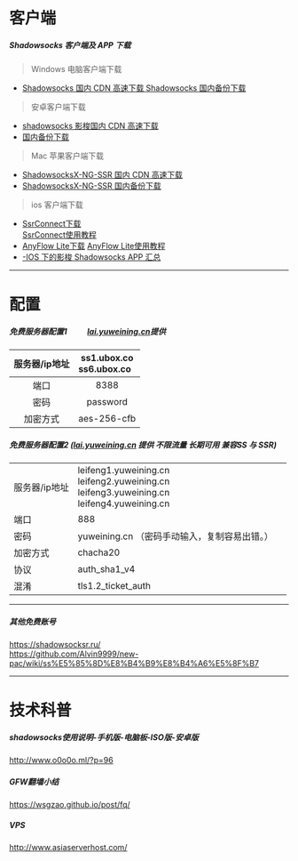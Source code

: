 # 客户端
#####  Shadowsocks 客户端及 APP 下载
> Windows 电脑客户端下载
- [Shadowsocks 国内 CDN 高速下载 ](https://dn-shimo-attachment.qbox.me/b0Um2Js1mBoqeMV4%2FSYJBKZRgt0oRGs7K?attname=SS-Win.zip "Shadowsocks 国内 CDN 高速下载 ")
[Shadowsocks 国内备份下载](https://www.babel.cc/share.do?s=7966045981310736 "Shadowsocks 国内备份下载")

> 安卓客户端下载
- [shadowsocks 影梭国内 CDN 高速下载](https://dn-shimo-attachment.qbox.me/b0Um2Js1mBoqeMV4%2FAVAAymgzYrglH5XB?attname=shadowsocks-nightly-4.1.8.apk "hadowsocks 影梭国内 CDN 高速下载")
- [ 国内备份下载](https://www.babel.cc/share.do?s=7105933012929395 " 国内备份下载")

> Mac 苹果客户端下载
- [ShadowsocksX-NG-SSR 国内 CDN 高速下载](https://dn-shimo-attachment.qbox.me/b0Um2Js1mBoqeMV4%2Flaw3fwzlSi8JliNq?attname=ShadowsocksX-NG-R8.dmg "ShadowsocksX-NG-SSR 国内 CDN 高速下载")
- [ShadowsocksX-NG-SSR 国内备份下载](https://www.babel.cc/share.do?s=1540367796358713 "ShadowsocksX-NG-SSR 国内备份下载")

>ios 客户端下载
-  [SsrConnect下载](https://itunes.apple.com/nl/app/shadowconnect/id1161221960?mt=8&uo=4&at=1010lpjB&ct=tas "SsrConnect")     
 [SsrConnect使用教程](https://lai.yuweining.cn/archives/246/ "使用教程")
- [ AnyFlow Lite下载](https://itunes.apple.com/cn/app/anyflow-lite/id1195285629?mt=8 " AnyFlow Lite")
[ AnyFlow Lite使用教程](https://lai.yuweining.cn/archives/788/ "使用教程")
- [-IOS 下的影梭 Shadowsocks APP 汇总](https://lai.yuweining.cn/archives/159/ "-IOS 下的影梭 Shadowsocks APP 汇总")
------------
# 配置
##### 免费服务器配置1           [lai.yuweining.cn](http://yuweining.cn/leifeng/ "lai.yuweining.cn")提供
| 服务器/ip地址  | ss1.ubox.co<br>ss6.ubox.co   |
| :------------: | :------------: |
| 端口   | 8388  |
| 密码  |  password |
|加密方式   | aes-256-cfb  |


#####   免费服务器配置2       ([lai.yuweining.cn](http://yuweining.cn/leifeng/ "lai.yuweining.cn") 提供 不限流量 长期可用 兼容SS 与 SSR)
|         | |                             |
| ------------ | --- | ------------------------------- |
| 服务器/ip地址 |  leifeng1.yuweining.cn<br>leifeng2.yuweining.cn<br>leifeng3.yuweining.cn<br>leifeng4.yuweining.cn
| 端口   |  888 |        |
| 密码| yuweining.cn （密码手动输入，复制容易出错。）|
| 加密方式| chacha20|
| 协议| auth_sha1_v4 |
| 混淆|tls1.2_ticket_auth|

------------
##### 其他免费账号
https://shadowsocksr.ru/    <br>
https://github.com/Alvin9999/new-pac/wiki/ss%E5%85%8D%E8%B4%B9%E8%B4%A6%E5%8F%B7

------------
# 技术科普

 ##### shadowsocks使用说明-手机版-电脑板-ISO版-安卓版
 
http://www.o0o0o.ml/?p=96

#####  GFW翻墙小结
https://wsgzao.github.io/post/fq/

##### VPS

http://www.asiaserverhost.com/




 
